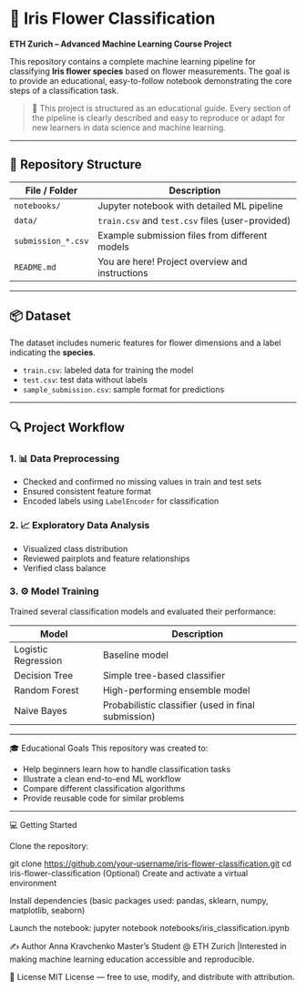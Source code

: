 # 🌸 Iris Flower Classification

**ETH Zurich – Advanced Machine Learning Course Project**

This repository contains a complete machine learning pipeline for classifying **Iris flower species** based on flower measurements. The goal is to provide an educational, easy-to-follow notebook demonstrating the core steps of a classification task.

> 📘 This project is structured as an educational guide. Every section of the pipeline is clearly described and easy to reproduce or adapt for new learners in data science and machine learning.

---

## 📁 Repository Structure

| File / Folder          | Description                                      |
|------------------------|--------------------------------------------------|
| `notebooks/`           | Jupyter notebook with detailed ML pipeline       |
| `data/`                | `train.csv` and `test.csv` files (user-provided) |
| `submission_*.csv`     | Example submission files from different models   |
| `README.md`            | You are here! Project overview and instructions  |

---

## 📦 Dataset

The dataset includes numeric features for flower dimensions and a label indicating the **species**.

- `train.csv`: labeled data for training the model
- `test.csv`: test data without labels
- `sample_submission.csv`: sample format for predictions

---

## 🔍 Project Workflow

### 1. 📊 Data Preprocessing
- Checked and confirmed no missing values in train and test sets
- Ensured consistent feature format
- Encoded labels using `LabelEncoder` for classification

### 2. 📈 Exploratory Data Analysis
- Visualized class distribution
- Reviewed pairplots and feature relationships
- Verified class balance

### 3. ⚙️ Model Training
Trained several classification models and evaluated their performance:

| Model               | Description                            |
|--------------------|----------------------------------------|
| Logistic Regression| Baseline model                         |
| Decision Tree      | Simple tree-based classifier            |
| Random Forest      | High-performing ensemble model          |
| Naive Bayes        | Probabilistic classifier (used in final submission) |

---

 🎓 Educational Goals
This repository was created to:

- Help beginners learn how to handle classification tasks
- Illustrate a clean end-to-end ML workflow
- Compare different classification algorithms
- Provide reusable code for similar problems

---

💻 Getting Started

Clone the repository:

git clone https://github.com/your-username/iris-flower-classification.git
cd iris-flower-classification
(Optional) Create and activate a virtual environment

Install dependencies (basic packages used: pandas, sklearn, numpy, matplotlib, seaborn)

Launch the notebook:
jupyter notebook notebooks/iris_classification.ipynb


✍️ Author
Anna Kravchenko
Master’s Student @ ETH Zurich
|Interested in making machine learning education accessible and reproducible.

📄 License
MIT License — free to use, modify, and distribute with attribution.
